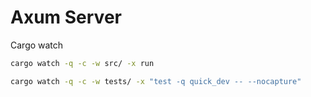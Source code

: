 # Axum Server

Cargo watch

```bash
cargo watch -q -c -w src/ -x run

cargo watch -q -c -w tests/ -x "test -q quick_dev -- --nocapture"

```
